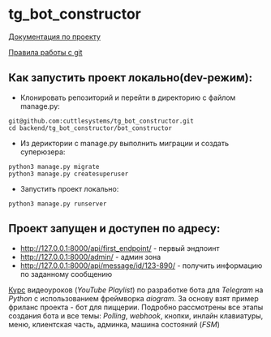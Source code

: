 # tg_bot_constructor

[Документация по проекту](./Docs/Index.md)

[Правила работы с git](./Docs/git_description.md)

## Как запустить проект локально(dev-режим):

- Клонировать репозиторий и перейти в директорию с файлом manage.py:

```
git@github.com:cuttlesystems/tg_bot_constructor.git
cd backend/tg_bot_constructor/bot_constructor
```

- Из дериктории с manage.py выполнить миграции и создать суперюзера:

```
python3 manage.py migrate
python3 manage.py createsuperuser
```

- Запустить проект локально:

```
python3 manage.py runserver
```
## Проект запущен и доступен по адресу:
- http://127.0.0.1:8000/api/first_endpoint/ - первый эндпоинт
- http://127.0.0.1:8000/admin/ - админ зона
- http://127.0.0.1:8000/api/message/id/123-890/ - получить информацию по заданному 
сообщению


[Курс](https://www.youtube.com/playlist?list=PLNi5HdK6QEmX1OpHj0wvf8Z28NYoV5sBJ) видеоуроков (*YouTube Playlist*) по разработке бота для *Telegram* на *Python*  с использованием фреймворка *aiogram*. За основу взят пример фриланс проекта - бот для пиццерии. Подробно рассмотрены все этапы создания бота и все темы: *Polling*, *webhook*, кнопки, инлайн клавиатуры, меню, клиентская часть, админка, машина состояний (*FSM*)
